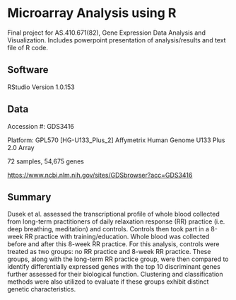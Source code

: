 # Microarray Analysis using R

Final project for AS.410.671(82), Gene Expression Data Analysis and Visualization. Includes powerpoint presentation of analysis/results and text file of R code. 

## Software

RStudio Version 1.0.153

## Data

Accession #: GDS3416

Platform: GPL570 [HG-U133_Plus_2] Affymetrix Human Genome U133 Plus 2.0 Array

72 samples, 54,675 genes

https://www.ncbi.nlm.nih.gov/sites/GDSbrowser?acc=GDS3416

## Summary

Dusek et al. assessed the transcriptional profile of whole blood collected from long-term practitioners of daily relaxation response (RR) practice (i.e. deep breathing, meditation) and controls. Controls then took part in a 8-week RR practice with training/education. Whole blood was collected before and after this 8-week RR practice. For this analysis, controls were treated as two groups: no RR practice and 8-week RR practice. These groups, along with the long-term RR practice group, were then compared to identify differentially expressed genes with the top 10 discriminant genes further assessed for their biological function. Clustering and classification methods were also utilized to evaluate if these groups exhibit distinct genetic characteristics.   

